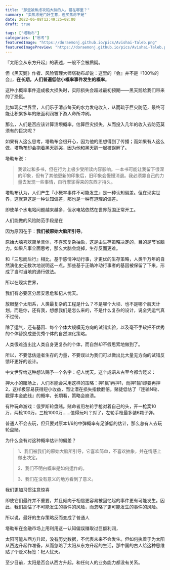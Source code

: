 ```yaml
---
title: "那些被焦虑攻陷大脑的人，错在哪里？"
summary: "卖焦虑是门好生意，但买焦虑不是"
date: 2022-06-08T12:49:25+08:00
draft: true

tags: ["塔勒布"]
categories: ["思考"]
featuredImage: "https://doraemonj.github.io/pics/Avishai-Taleb.png"
featuredImagePreview: "https://doraemonj.github.io/pics/Avishai-Taleb.png"
---
```


『太阳会从东方升起』的表述，一般不会被质疑。

但《黑天鹅》作者、风险管理大师塔勒布却说：这里的『会』并不是『100%的会』，**在长期，人们普遍低估小概率事件发生的概率**。

这种小概率事件造成极大损失时，实际损失会超过最初预期——黑天鹅给我们带来的了恐慌。

比如现实世界里，人们乐于清点每天的水力发电收入，从而疏于巨灾防范，最终可能让积累多年的账面利润被下游人命所冲刷。

那么，人们是否应该计算溃坝概率，估算巨灾损失，从而投入几年的收入去防范莫须有的巨灾呢？

如果有人这么思考，塔勒布会很开心，因为他的思想得到了传播；而如果有人这么做，塔勒布却会抱着黑天鹅哭，因为他和黑天鹅一起被误解了。

塔勒布说：

>   我读过和多书，但在行为上极少受所读内容影响。一本书可能让我留下很深的印象，但有了其他更新的印象后，旧印象会慢慢消退。我必须靠自己的力量去发现一些事情，自行摩挲得来的东西才持久。

塔勒布认为，人们产生『小概率事件不可能发生』是一种认知偏差。但在现实世界，这就算这是一种认知偏差，那也是一种有道理的偏差。

即使单个水电站问题越来越多，但水电站依然在世界范围正常开工。

人们能做的风险防范手段是在















因为原因在于：**我们被原始大脑所引导**。

原始大脑喜欢简单具体，不喜欢复杂抽象，这是由生存策略决定的，目的是节省脑力。如果凡事全面思考，那么大脑会烧掉，生存反而更难。

和『三思而后行』相比，基于感情冲动行事，才更优的生存策略，人类千万年的自然演化史无数次地说明这一点。那些基于正确冲动行事者的基因被保留了下来，形成了当时当地的通行做法。

所以在现实世界，













我们有必要区分居安思危和杞人忧天。













放眼整个太阳系，人类最复杂的工程是什么？不是哪个大坝、也不是哪个航天计划，而是你，还有我，想想我们是怎么来的，不是什么复杂的设计，说全凭运气真不过份。

除了运气，还有基因、每个个体大规模无方向的试错实验，以及毫不手软把不优秀的个体替换成更优秀个体的自然演化策略。

人类很难造出比人类自身更复杂的个体，而自然却不假思索地做到了。

所以，不要低估适者生存的力量，不要误以为我们可以做出比大量无方向的试错反馈环更好的设计。

中文世界给这种想法赐予一个名字：杞人忧天。这个成语从古至今都含贬义：





















押大小的赌场上，人们本能会采用这样的策略：押1赢1再押1，而押1输1却要再押2，这样极容易获得短小收益，而让潜在损失指数翻倍。赌徒低估了『连输N轮、戳穿本金底线』的概率，长期看，策略会崩溃。

有种玩命游戏：俄罗斯轮盘赌。赌命者用左轮手枪对着自己的头，开一枪奖10万，两枪100万，三枪1000万……值得玩吗？对了，左轮手枪最多装6颗子弹。

普通人不会去玩，但只要对原本1/6的中弹概率有足够低的估计，那么总有人去玩轮盘赌。

为什么会有对这种概率估计的偏差？





>   1、我们被我们的原始大脑所引导，它喜欢简单，不喜欢抽象，并在情感上做出决定。
>
>   2、我们不明白概率是如何运作的。
>
>   3、我们在没有意义的地方看到了意义。



我们更加习惯注意惊喜

即使它们最终并不重要，并且倾向于相信更容易被回忆起的事件更有可能发生。因此，我们高估了不可能发生的事件的风险，而忽略了更可能发生的事件的风险。









所以说，最好的生存策略反而变成了普通人



塔勒布在金融市场上用利用这一认知偏误赚取过巨额利润，

太阳可能从西方升起，没有历史数据，不代表未来不会发生。但如何执着于为太阳从西边升起作准备，从而忽略了太阳从东方升起的生活，那中国的古人给这种思维贴了个贬义标签：杞人忧天。

至少目前，太阳是否会从西方升起，和任何人的业务能力都没有关系。
